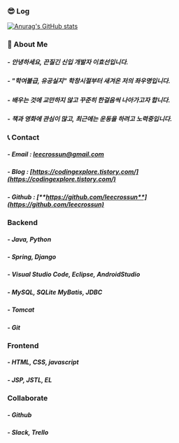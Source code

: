 ### 😎 Log
[![Anurag's GitHub stats](https://github-readme-stats.vercel.app/api?username=leecrossun&show_icons=true&theme=radical)](https://github.com/leecrossun/github-readme-stats)


### 🙎‍ About Me

##### - **안녕하세요, 끈질긴 신입 개발자 이효선입니다.** 
##### - "**학여불급, 유공실지" 학창시절부터 새겨온 저의 좌우명입니다.**
##### - **배우는 것에 교만하지 않고 꾸준히 한걸음씩 나아가고자 합니다.**
##### - **책과 영화에 관심이 많고, 최근에는 운동을 하려고 노력중입니다.**

### 📞 Contact

##### - **Email  : leecrossun@gmail.com**
##### - **Blog  : [https://codingexplore.tistory.com/](https://codingexplore.tistory.com/)**
##### - **Github** : [**https://github.com/leecrossun**](https://github.com/leecrossun)


### Backend

##### - **Java, Python**
##### - **Spring, Django**
##### - **Visual Studio Code, Eclipse, AndroidStudio**
##### - **MySQL, SQLite MyBatis, JDBC**
##### - **Tomcat**
##### - **Git**

### Frontend

##### - **HTML, CSS, javascript**
##### - **JSP, JSTL, EL**

### Collaborate

##### - **Github**
##### - **Slack, Trello**
